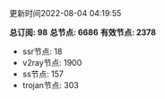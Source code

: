 更新时间2022-08-04 04:19:55

**总订阅: 98**
**总节点: 6686**
**有效节点: 2378**
- ssr节点: 18
- v2ray节点: 1900
- ss节点: 157
- trojan节点: 303
